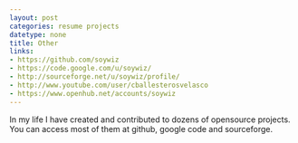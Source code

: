 ```yaml
---
layout: post
categories: resume projects
datetype: none
title: Other
links:
- https://github.com/soywiz
- https://code.google.com/u/soywiz/
- http://sourceforge.net/u/soywiz/profile/
- http://www.youtube.com/user/cballesterosvelasco
- https://www.openhub.net/accounts/soywiz
---
```


In my life I have created and contributed to dozens of opensource projects. You can access most of them at github, google code and sourceforge.
